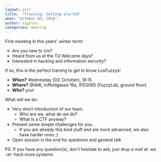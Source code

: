 ```yaml
---
layout: post
title:  "Training: Getting started"
when: "October 03, 2018"
author: sigttou
categories: meeting
---
```


First meeting in this years' winter term!

- Are you new to Uni?
- Heard from us at the TU Welcome days?
- Interested in hacking and information security?

If so, this is the perfect training to get to know LosFuzzys!

* **When?** Wednesday (03. October), 18:15
* **Where?** @IAIK, Inffeldgasse 16a, IFEG065 (FuzzyLab, ground floor)
* **Who?** you!

What will we do:

- Very short introduction of our team.
  - Who are we, what do we do?
  - What is a CTF anyway?
- Present some simple challenges for you.
  - If you are already this kind stuff and are more advanced, we also have harder ones ;)
- Open session in the end for questions and general talk


PS: If you have any question(s), don't hesitate to ask, just drop a mail at:  we -at- hack.more.systems
